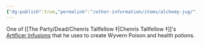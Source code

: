 ```yaml
---
{"dg-publish":true,"permalink":"/other-information/items/alchemy-jug/","updated":"2025-06-10T19:10:49.826+01:00"}
---
```


One of [[The Party/Dead/Chenris Tallfellow ‡\|Chenris Tallfellow ‡]]'s [Artificer Infusions](http://dnd5e.wikidot.com/artificer:infusions) that he uses to create Wyvern Poison and health potions. 